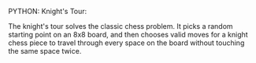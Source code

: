 PYTHON: Knight's Tour:
  
  The knight's tour solves the classic chess problem. It picks a random starting point on an 8x8 board,
  and then chooses valid moves for a knight chess piece to travel through every space on the board without
  touching the same space twice.
  

